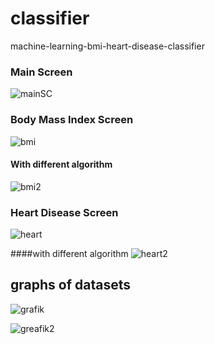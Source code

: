 # classifier
machine-learning-bmi-heart-disease-classifier

### Main Screen
![mainSC](https://github.com/user-attachments/assets/5b758fc7-fe0a-401e-a7ec-61b7f2217cb2)

### Body Mass Index Screen
![bmi](https://github.com/user-attachments/assets/630bef86-5d84-41f8-bf7b-a3845f68b382)

#### With different algorithm
![bmi2](https://github.com/user-attachments/assets/a62c52c4-9190-444e-a23e-3d33cd869be5)



### Heart Disease Screen
![heart](https://github.com/user-attachments/assets/0fd53576-39bc-468b-87dc-6ea2eecffb93)

####with different algorithm
![heart2](https://github.com/user-attachments/assets/8ed369b7-a047-4b73-8cf5-f3031189d969)


## graphs of datasets
![grafik](https://github.com/user-attachments/assets/fce94ea0-d975-425d-8611-15e2ad85790a)

![greafik2](https://github.com/user-attachments/assets/2a0526fa-1ef7-4195-a160-5fec055a5c0e)

